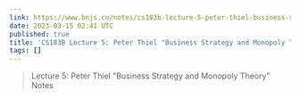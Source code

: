 ```yaml
---
link: https://www.bnjs.co/notes/cs183b-lecture-5-peter-thiel-business-strategy-and-monopoly-theory/
date: 2023-03-15 02:41 UTC
published: true
title: 'CS183B Lecture 5: Peter Thiel "Business Strategy and Monopoly Theory" Notes'
tags: []
---
```


<blockquote>Lecture 5: Peter Thiel "Business Strategy and Monopoly Theory" Notes</blockquote>
